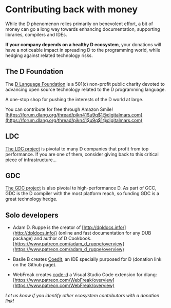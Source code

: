 Contributing back with money
============================

While the D phenomenon relies primarily on benevolent effort, a bit of money can go a long way towards enhancing documentation, supporting libraries, compilers and IDEs.

**If your company depends on a healthy D ecosystem**, your donations will have a noticeable impact in spreading D to the programming world, while hedging against related technology risks.


## The D Foundation

The [D Language Foundation](https://dlang.org/foundation/donate.html) is a 501(c) non-profit public charity devoted to advancing open source technology related to the D programming language.

A one-stop shop for pushing the interests of the D world at large.

You can contribute for free through Amazon Smile! [https://forum.dlang.org/thread/pikn41$u9q$1@digitalmars.com](https://forum.dlang.org/thread/pikn41$u9q$1@digitalmars.com)


## LDC

[The LDC project](https://github.com/ldc-developers/ldc) is pivotal to many D companies that profit from top performance.
If you are one of them, consider giving back to this critical piece of infrastructure...


## GDC

[The GDC project](https://gdcproject.org/) is also pivotal to high-performance D. As part of GCC, GDC is the D compiler with the most platform reach, so funding GDC is a great technology hedge.


## Solo developers

- Adam D. Ruppe is the creator of [http://dpldocs.info/](http://dpldocs.info/) (online and fast documentation for any DUB package) and author of D Cookbook. [https://www.patreon.com/adam_d_ruppe/overview](https://www.patreon.com/adam_d_ruppe/overview)

- Basile B creates [Coedit](https://github.com/BBasile/Coedit), an IDE specially purposed for D (donation link on the Github page).

- WebFreak creates [code-d](https://marketplace.visualstudio.com/items?itemName=webfreak.code-d#overview) a Visual Studio Code extension for dlang: [https://www.patreon.com/WebFreak/overview](https://www.patreon.com/WebFreak/overview)

*Let us know if you identify other ecosystem contributors with a donation link!*